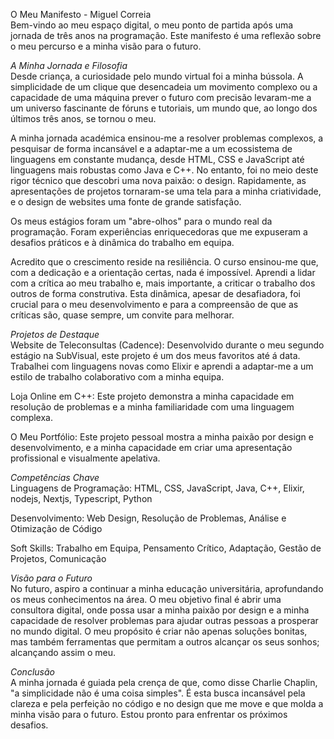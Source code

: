 O Meu Manifesto - Miguel Correia <br>
Bem-vindo ao meu espaço digital, o meu ponto de partida após uma jornada de três anos na programação. Este manifesto é uma reflexão sobre o meu percurso e a minha visão para o futuro.

*A Minha Jornada e Filosofia* <br>
Desde criança, a curiosidade pelo mundo virtual foi a minha bússola. A simplicidade de um clique que desencadeia um movimento complexo ou a capacidade de uma máquina prever o futuro com precisão levaram-me a um universo fascinante de fóruns e tutoriais, um mundo que, ao longo dos últimos três anos, se tornou o meu.

A minha jornada académica ensinou-me a resolver problemas complexos, a pesquisar de forma incansável e a adaptar-me a um ecossistema de linguagens em constante mudança, desde HTML, CSS e JavaScript até linguagens mais robustas como Java e C++. No entanto, foi no meio deste rigor técnico que descobri uma nova paixão: o design. Rapidamente, as apresentações de projetos tornaram-se uma tela para a minha criatividade, e o design de websites uma fonte de grande satisfação.

Os meus estágios foram um "abre-olhos" para o mundo real da programação. Foram experiências enriquecedoras que me expuseram a desafios práticos e à dinâmica do trabalho em equipa.

Acredito que o crescimento reside na resiliência. O curso ensinou-me que, com a dedicação e a orientação certas, nada é impossível. Aprendi a lidar com a crítica ao meu trabalho e, mais importante, a criticar o trabalho dos outros de forma construtiva. Esta dinâmica, apesar de desafiadora, foi crucial para o meu desenvolvimento e para a compreensão de que as críticas são, quase sempre, um convite para melhorar.

*Projetos de Destaque*<br>
Website de Teleconsultas (Cadence): Desenvolvido durante o meu segundo estágio na SubVisual, este projeto é um dos meus favoritos até á data. Trabalhei com linguagens novas como Elixir e aprendi a adaptar-me a um estilo de trabalho colaborativo com a minha equipa.

Loja Online em C++: Este projeto demonstra a minha capacidade em resolução de problemas e a minha familiaridade com uma linguagem complexa.

O Meu Portfólio: Este projeto pessoal mostra a minha paixão por design e desenvolvimento, e a minha capacidade em criar uma apresentação profissional e visualmente apelativa.

*Competências Chave*<br>
Linguagens de Programação: HTML, CSS, JavaScript, Java, C++, Elixir, nodejs, Nextjs, Typescript, Python

Desenvolvimento: Web Design, Resolução de Problemas, Análise e Otimização de Código

Soft Skills: Trabalho em Equipa, Pensamento Crítico, Adaptação, Gestão de Projetos, Comunicação

*Visão para o Futuro*<br>
No futuro, aspiro a continuar a minha educação universitária, aprofundando os meus conhecimentos na área. O meu objetivo final é abrir uma consultora digital, onde possa usar a minha paixão por design e a minha capacidade de resolver problemas para ajudar outras pessoas a prosperar no mundo digital. O meu propósito é criar não apenas soluções bonitas, mas também ferramentas que permitam a outros alcançar os seus sonhos; alcançando assim o meu.

*Conclusão*<br>
A minha jornada é guiada pela crença de que, como disse Charlie Chaplin, "a simplicidade não é uma coisa simples". É esta busca incansável pela clareza e pela perfeição no código e no design que me move e que molda a minha visão para o futuro. Estou pronto para enfrentar os próximos desafios.